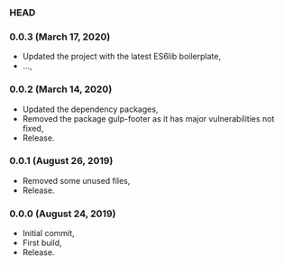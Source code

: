### HEAD

### 0.0.3 (March 17, 2020)

  * Updated the project with the latest ES6lib boilerplate,
  * ...,


### 0.0.2 (March 14, 2020)

  * Updated the dependency packages,
  * Removed the package gulp-footer as it has major vulnerabilities not fixed,
  * Release.


### 0.0.1 (August 26, 2019)

  * Removed some unused files,
  * Release.


### 0.0.0 (August 24, 2019)

  * Initial commit,
  * First build,
  * Release.
